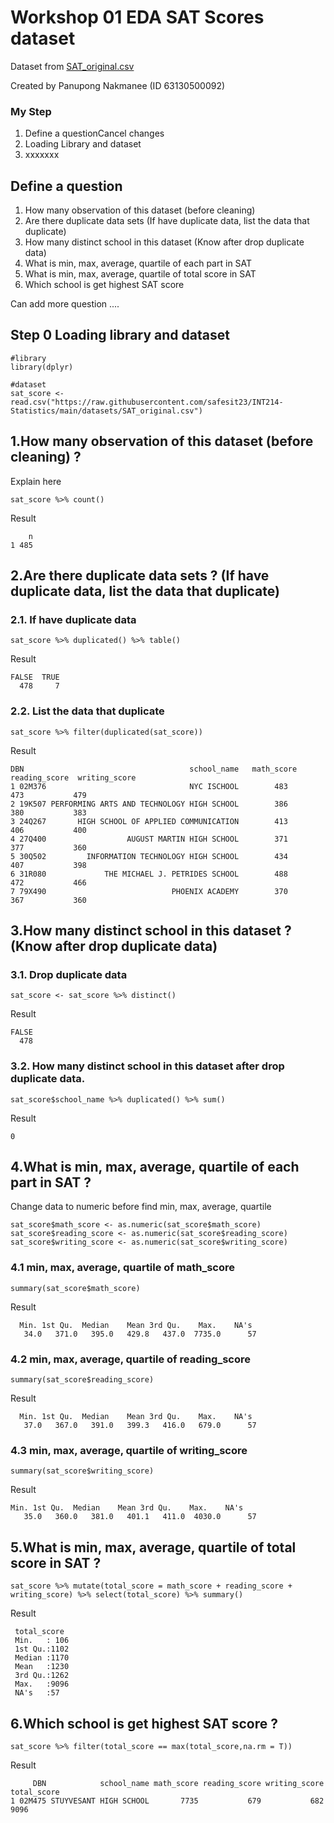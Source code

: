 # Workshop 01 EDA SAT Scores dataset

Dataset from [SAT_original.csv](httpsraw.githubusercontent.comsafesit23INT214-StatisticsmaindatasetsSAT_original.csv)

Created by Panupong Nakmanee (ID 63130500092)

### My Step
1. Define a questionCancel changes
2. Loading Library and dataset
3. xxxxxxx

## Define a question

1. How many observation of this dataset (before cleaning) 
2. Are there duplicate data sets  (If have duplicate data, list the data that duplicate)
3. How many distinct school in this dataset  (Know after drop duplicate data)
4. What is min, max, average, quartile of each part in SAT 
5. What is min, max, average, quartile of total score in SAT 
6. Which school is get highest SAT score 

Can add more question ....

## Step 0 Loading library and dataset

```
#library
library(dplyr)

#dataset
sat_score <- read.csv("https://raw.githubusercontent.com/safesit23/INT214-Statistics/main/datasets/SAT_original.csv")
```

## 1.How many observation of this dataset (before cleaning) ?

Explain here

```
sat_score %>% count()
```

Result

```
    n
1 485
```


## 2.Are there duplicate data sets ? (If have duplicate data, list the data that duplicate)

### 2.1. If have duplicate data
```
sat_score %>% duplicated() %>% table()
```
Result
```
FALSE  TRUE 
  478     7 
```
### 2.2. List the data that duplicate
```
sat_score %>% filter(duplicated(sat_score))
```
Result
```
DBN                                     school_name   math_score   reading_score  writing_score
1 02M376                                NYC ISCHOOL        483           473           479
2 19K507 PERFORMING ARTS AND TECHNOLOGY HIGH SCHOOL        386           380           383
3 24Q267       HIGH SCHOOL OF APPLIED COMMUNICATION        413           406           400
4 27Q400                  AUGUST MARTIN HIGH SCHOOL        371           377           360
5 30Q502         INFORMATION TECHNOLOGY HIGH SCHOOL        434           407           398
6 31R080             THE MICHAEL J. PETRIDES SCHOOL        488           472           466
7 79X490                            PHOENIX ACADEMY        370           367           360

```
## 3.How many distinct school in this dataset ? (Know after drop duplicate data)
### 3.1. Drop duplicate data
```
sat_score <- sat_score %>% distinct()
```
Result
```
FALSE 
  478 
```
### 3.2. How many distinct school in this dataset after drop duplicate data.
```
sat_score$school_name %>% duplicated() %>% sum()
```
Result
```
0
```
## 4.What is min, max, average, quartile of each part in SAT ?
Change data to numeric before find min, max, average, quartile
```
sat_score$math_score <- as.numeric(sat_score$math_score)
sat_score$reading_score <- as.numeric(sat_score$reading_score)
sat_score$writing_score <- as.numeric(sat_score$writing_score)
```
### 4.1 min, max, average, quartile of math_score
```
summary(sat_score$math_score)
```
Result
```
  Min. 1st Qu.  Median    Mean 3rd Qu.    Max.    NA's 
   34.0   371.0   395.0   429.8   437.0  7735.0      57 
```
### 4.2 min, max, average, quartile of reading_score
```
summary(sat_score$reading_score)
```
Result
```
  Min. 1st Qu.  Median    Mean 3rd Qu.    Max.    NA's 
   37.0   367.0   391.0   399.3   416.0   679.0      57 
```
### 4.3 min, max, average, quartile of writing_score
```
summary(sat_score$writing_score)
```
Result
```
Min. 1st Qu.  Median    Mean 3rd Qu.    Max.    NA's 
   35.0   360.0   381.0   401.1   411.0  4030.0      57 
```

## 5.What is min, max, average, quartile of total score in SAT ?
```
sat_score %>% mutate(total_score = math_score + reading_score + writing_score) %>% select(total_score) %>% summary()
```
Result
```
 total_score  
 Min.   : 106  
 1st Qu.:1102  
 Median :1170  
 Mean   :1230  
 3rd Qu.:1262  
 Max.   :9096  
 NA's   :57  
```

## 6.Which school is get highest SAT score ?
```
sat_score %>% filter(total_score == max(total_score,na.rm = T))
```
Result
```
     DBN            school_name math_score reading_score writing_score total_score
1 02M475 STUYVESANT HIGH SCHOOL       7735           679           682        9096
```
